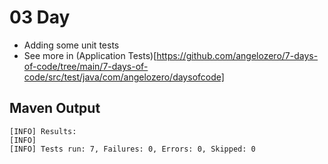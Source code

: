 # 03 Day
  - Adding some unit tests
  - See more in (Application Tests)[https://github.com/angelozero/7-days-of-code/tree/main/7-days-of-code/src/test/java/com/angelozero/daysofcode]

## Maven Output
```shell
[INFO] Results:
[INFO] 
[INFO] Tests run: 7, Failures: 0, Errors: 0, Skipped: 0
```


